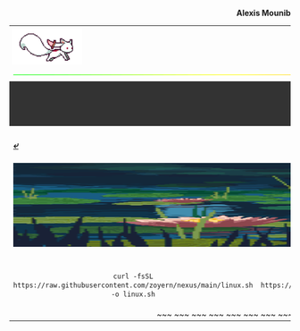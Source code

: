 <p align="right"><b>Alexis Mounib</b></p>
<table align="center" width="100%"">
	<!--------------------------->
	<!-- Icon                  -->
	<!--------------------------->
	<tr>
		<td colspan=" 3" align="left" style="padding:5px;">
			<img src="https://raw.githubusercontent.com/zoyern/zoyern/main/assets/images/icon.gif" height="64">
		</td>
	</tr>
	<!-- Séparateur -->
	<tr>
		<td colspan="3">
			<img src="https://raw.githubusercontent.com/zoyern/zoyern/main/assets/images/sep.gif" width="100%" height="10px">
		</td>
	</tr>
	<!--------------------------->
	<!-- Welcome message       -->
	<!--------------------------->
	<tr>
		<td colspan="3" align="center" bgcolor="#333" style="color: #fff; font-weight: bold; padding: 10px;">
			<h3> Fast install & tests hub</h3>
		</td>
	</tr>
	<!--------------------------->
	<!-- Navbar                -->
	<!--------------------------->
	<tr>
		<td align="left" width="33%">
			<h3>
				<a href="https://github.com/zoyern">
					⤶
				</a>
			</h3>
    	</td>
    	<td align="center" width="33%">
			<h3>
				<a href="https://github.com/zoyern#-1">
					⇄
				</a>
			</h3>
		</td>
		<td align="right" width="33%">
			<h3>
				<a href="https://github.com/zoyern">
					⌬
				</a>
			</h3>
			</td>
	</tr>
	<!--------------------------->
	<!-- Banner                -->
	<!--------------------------->
	<tr>
		<td colspan="3">
			<img id="nav" src="https://raw.githubusercontent.com/zoyern/zoyern/main/assets/images/banner.gif" width="100%" height="150px">
		</td>
	</tr>
	</tr>
	<!--------------------------->
	<!-- Projets               -->
	<!--------------------------->
	<tr>
		<td align="center" colspan="3" width="100%">
			<b>Projects</b>
		</td>
	</tr>
<tr>
  <td align="center">
  <pre><code>curl -fsSL https://raw.githubusercontent.com/zoyern/nexus/main/linux.sh -o linux.sh</code></pre>
</td>
  <td align="center">
  <pre><code>curl -fsSL https://raw.githubusercontent.com/zoyern/nexus/main/linux.sh -o linux.sh</code></pre>
</td>
  <td align="center">
  <pre><code>curl -fsSL https://raw.githubusercontent.com/zoyern/nexus/main/linux.sh -o linux.sh</code></pre>
</td>
</tr>
		<!-------------------------------->
		<!-- Autowidth size ty github ! -->
		<!-------------------------------->
		<tr>
			<td align="center" colspan="3" width="100%">
				<span>~</span><span>~</span><span>~</span>
				<span>~</span><span>~</span><span>~</span>
				<span>~</span><span>~</span><span>~</span>
				<span>~</span><span>~</span><span>~</span>
				<span>~</span><span>~</span><span>~</span>
				<span>~</span><span>~</span><span>~</span>
				<span>~</span><span>~</span><span>~</span>
				<span>~</span><span>~</span><span>~</span>
				<span>~</span><span>~</span><span>~</span>
				<span>~</span><span>~</span><span>~</span>
				<span>~</span><span>~</span><span>~</span>
				<span>~</span><span>~</span><span>~</span>
				<span>~</span><span>~</span><span>~</span>
				<span>~</span><span>~</span><span>~</span>
				<span>~</span><span>~</span><span>~</span>
				<span>~</span><span>~</span><span>~</span>
				<span>~</span><span>~</span><span>~</span>
				<span>~</span><span>~</span><span>~</span>
				<span>~</span><span>~</span><span>~</span>
				<span>~</span><span>~</span><span>~</span>
				<span>~</span><span>~</span><span>~</span>
				<span>~</span><span>~</span><span>~</span>
				<span>~</span><span>~</span><span>~</span>
				<span>~</span><span>~</span><span>~</span>
				<span>~</span><span>~</span><span>~</span>
				<span>~</span><span>~</span><span>~</span>
		</td>
	</tr>
</table>












